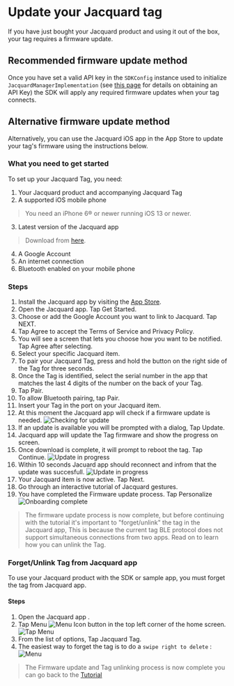 # Update your Jacquard tag

If you have just bought your Jacquard product and using it out of the
box, your tag requires a firmware update.

## Recommended firmware update method

Once you have set a valid API key in the `SDKConfig` instance used to
initialize `JacquardManagerImplementation` (see [this
page](cloud-api-terms.html) for details on obtaining an API Key) the
SDK will apply any required firmware updates when your tag connects.

## Alternative firmware update method

Alternatively, you can use the Jacquard iOS app in the App Store to
update your tag's firmware using the instructions below.

### What you need to get started

To set up your Jacquard Tag, you need:

1. Your Jacquard product and accompanying Jacquard Tag
2. A supported iOS mobile phone

> You need an iPhone 6® or newer running iOS 13 or newer.

3. Latest version of the Jacquard app

> Download from [here](https://apps.apple.com/us/app/jacquard-by-google/id1204971157).

4. A Google Account
5. An internet connection
6. Bluetooth enabled on your mobile phone

### Steps

1. Install the Jacquard app by visiting the [App Store](https://apps.apple.com/us/app/jacquard-by-google/id1204971157).
2. Open the Jacquard app. Tap Get Started.
3. Choose or add the Google Account you want to link to Jacquard. Tap NEXT. 
4. Tap Agree to accept the Terms of Service and Privacy Policy. 
5. You will see a screen that lets you choose how you want to be notified. Tap Agree after selecting. 
6. Select your specific Jacquard item. 
7. To pair your Jacquard Tag, press and hold the button on the right side of the Tag for three seconds. 
8. Once the Tag is identified, select the serial number in the app that matches the last 4 digits of the number on the back of your Tag. 
9. Tap Pair. 
10. To allow Bluetooth pairing, tap Pair. 
11. Insert your Tag in the port on your Jacquard item. 
12. At this moment the Jacquard app will check if a firmware update is needed.
![Checking for update](assets/jqAppFWCheck.png)
13. If an update is available you will be prompted with a dialog, Tap Update.
14. Jacquard app will update the Tag firmware and show the progress on screen.
15. Once download is complete, it will prompt to reboot the tag. Tap Continue.
![Update in progress](assets/jqAppFwProgress.png)
16. Within 10 seconds Jacuard app should reconnect and infrom that the update was succesfull.
![Update in progress](assets/jqAppFwSuccessfull.png)
17. Your Jacquard item is now active. Tap Next. 
18. Go through an interactive tutorial of Jacquard gestures.
19. You have completed the Firmware update process. Tap Personalize
![Onboarding complete](assets/jqAppOnboardingComplete.png)

> The firmware update process is now complete, but before continuing with the tutorial it's important to 
"forget/unlink" the tag in the Jacquard app, This is because the current tag BLE protocol does not support simultaneous connections from two apps. 
Read on to learn how you can unlink the Tag.

### Forget/Unlink Tag from Jacquard app

To use your Jacquard product with the SDK or sample app, you must forget the tag from Jacquard app. 

#### Steps

1. Open the Jacquard app .
2. Tap Menu ![Menu Icon](assets/jqAppMenu.png) button in the top left corner of the home screen.
![Tap Menu](assets/jqAppTapMenu.png) 
3. From the list of options, Tap Jacquard Tag.
4. The easiest way to forget the tag is to do a `swipe right to delete` :
![Menu](assets/jqAppSwipe.gif) 

> The Firmware update and Tag unlinking process is now complete you can go back to the [Tutorial](tutorial.html)

